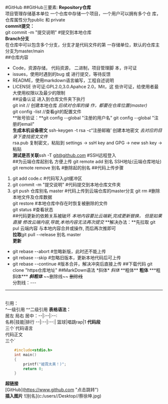 #GitHub
##GitHub三要素:
**Repository仓库**<br>
项目管理存储基本单位
一个仓库中存储一个项目，一个用户可以拥有多个仓
库，仓库属性分为public 和 private<br>
**commit提交：**<br>
git commit -m "提交说明" #提交到本地仓库<br>
**Branch分支**<br>
在仓库中可以包含多个分支，分支才是代码文件的第
一存储单位，默认的仓库主分支为master/main<br>
##仓库内容
* Code，资源存储，
代码资源，
二进制，项目管理脚
本，许可证<br>
* issues，使用时遇到的bug 或 进行提交，等待反馈
* README，使用markdown语言编写，工程自述说明<br>
* LICENSE 许可证:GPL2.0,3.0.Apahce 2.0，Mit，这
些许可证，给使用者最大使用权限以及最少的限制<br>
##设备认证
进入到仓库文件夹下执行<br>
git init // 创建本地仓库
*后续对仓库的操
作，都要在仓库位置(master)*<br>
git config -list //查看git的配置文件<br>
**账号验证：**git config --global "注册的用户名" git config --global "注册的email"<br>
**生成本机设备密文**
ssh-keygen -t rsa -c“注册邮箱’
创建本地密文 *去对应的目录下查找密文文件*<br>
rsa.pub 复制密文，粘贴到 settings -> ssH key and
GPG -> new ssh key ->粘贴<br>
**测试是否关联**ssh -T git@github.com #SSH远程登入<br>
##为云端仓库起别名 方便上传
git remote add 别名 SSH地址(云端仓库地址)
<br>git remote remove 别名 #删除起的别名
##代码上传步骤
1. git add code.c #代码写入git缓冲区
2. git commit -m "提交说明" #代码提交到本地仓库文件夹
3. git push 仓库别名 master #代码上传到云端仓库的master分支
git rm #删除本地文件及仓库数据<br>
git restore #本地仓库中存在时恢复被删除的文件<br>
git status #查看状态<br>
##代码更新的依赖关系被破坏
*本地内容要比云端新,完成更新替换， 但是如果直接
修改云端内容,导致,本地内容无法再次提交*
**解决办法：**先拉取 git pul 云端内容 与本地内容合井或操作,
而后再次推即可
<br>**拉取**git pull --release 别名 master<br>
**更新**
* git rebase --abort #忽略新版，此时还不能上传
* git rebase --skip #忽略旧版本，更新本地代码后可上传
* git rebase --continue #版本合并，解决冲突后直接上传
##下载代码
git clone "https仓库地址" 
##MarkDown语法
\*斜体\* *斜体* \*\*粗体\*\* **粗体**  \*\*\*粗斜体\*\*\* ***斜粗体***
\~\~删除线\~\~ ~~删除线~~
<br>分割线：---
---
<br>引用：<br>
^一级引用
^^二级引用
**表格语法：**<br>居左 局右 居中：\-\-|:\-\-|:\-\-:<br>
名称|技能|排行
--|:--|:--:|
篮球|唱跳rap|1
**代码段**<br>
三个\`代码语言<br>
 	代码正文<br>
三个\`<br>
```c
	#include<stdio.h>
	int main()
	{
		printf("姬霓太美！)";
		return 0;
	}
```
**超链接**<br>
\[GitHub](https://www.github.com "点击跳转")
<br>**插入图片**
\!\[别名](c:/users//Desktop//蔡徐坤.jpg)





















































